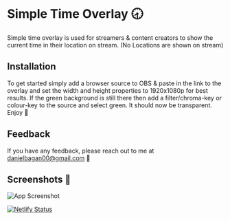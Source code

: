
# Simple Time Overlay 🕣

Simple time overlay is used for streamers & content creators to show the current time in their location on stream. (No Locations are shown on stream)

## Installation

To get started simply add a browser source to OBS & paste in the link to the overlay and set the width and height properties to 1920x1080p for best results. If the green background is still there then add a filter/chroma-key or colour-key to the source and select green. It should now be transparent. Enjoy 🥳

## Feedback

If you have any feedback, please reach out to me at danielbagan00@gmail.com 🔧


## Screenshots 📸

![App Screenshot](https://github.com/danBagan/time-stream-overlay/assets/17460601/22935afa-0ecb-4d6c-9472-7669885e86e0)

[![Netlify Status](https://api.netlify.com/api/v1/badges/640e8272-8bc3-4925-a093-dd4d9a47b69f/deploy-status)](https://app.netlify.com/sites/simple-time-overlay/deploys)

    
